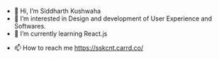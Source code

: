 - 👋 Hi, I’m Siddharth Kushwaha
- 👀 I’m interested in Design and development of User Experience and Softwares.
- 🌱 I’m currently learning React.js
<!-- - 💞️ I’m looking to collaborate on ... -->
- 📫 How to reach me https://sskcnt.carrd.co/

<!---
Sidd5arth/Sidd5arth is a ✨ special ✨ repository because its `README.md` (this file) appears on your GitHub profile.
You can click the Preview link to take a look at your changes.
--->
